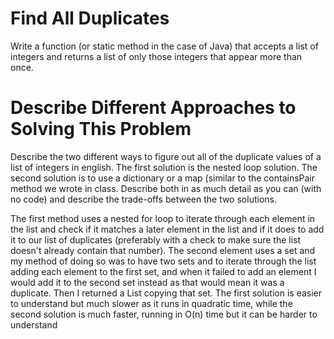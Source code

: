 # Find All Duplicates
Write a function (or static method in the case of Java) that accepts a list of integers and returns a list of only those integers that appear more than once.

# Describe Different Approaches to Solving This Problem

Describe the two different ways to figure out all of the duplicate values of a list of integers in english. The first solution is the nested loop solution. The second solution is to use a dictionary or a map (similar to the containsPair method we wrote in class. Describe both in as much detail as you can (with no code) and describe the trade-offs between the two solutions.

The first method uses a nested for loop to iterate through each element in the list and check if it matches a later element in the list and if it does to add it to our list of duplicates (preferably with a check to make sure the list doesn't already contain that number). The second element uses a set and my method of doing so was to have two sets and to iterate through the list adding each element to the first set, and when it failed to add an element I would add it to the second set instead as that would mean it was a duplicate. Then I returned a List copying that set. The first solution is easier to understand but much slower as it runs in quadratic time, while the second solution is much faster, running in O(n) time but it can be harder to understand
